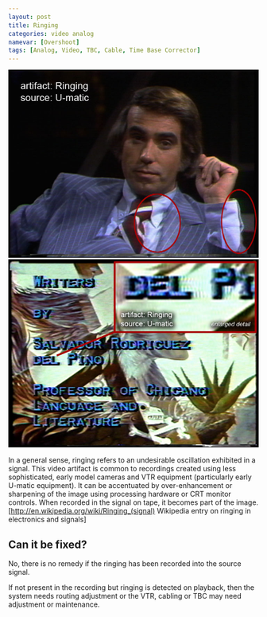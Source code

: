 ```yaml
---
layout: post
title: Ringing
categories: video analog
namevar: [Overshoot]
tags: [Analog, Video, TBC, Cable, Time Base Corrector]
---
```


<img src="/images/Ringing1_Flat.jpg">
<img src="/images/Ringing2_Flat.jpg">

In a general sense, ringing refers to an undesirable oscillation exhibited in a signal. This video artifact is common to recordings created using less sophisticated, early model cameras and VTR equipment (particularly early U-matic equipment). It can be accentuated by over-enhancement or sharpening of the image using processing hardware or CRT monitor controls. When recorded in the signal on tape, it becomes part of the image. <ref>[http://en.wikipedia.org/wiki/Ringing_(signal) Wikipedia entry on ringing in electronics and signals]</ref>


## Can it be fixed? 

No, there is no remedy if the ringing has been recorded into the source signal.

If not present in the recording but ringing is detected on playback, then the system needs routing adjustment or the VTR, cabling or TBC may need adjustment or maintenance.

